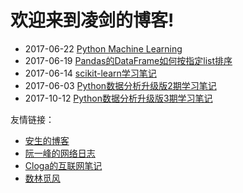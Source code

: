 # 欢迎来到凌剑的博客!

- 2017-06-22 [Python Machine Learning](http://nbviewer.jupyter.org/github/rasbt/python-machine-learning-book/tree/master/code)
- 2017-06-19 [Pandas的DataFrame如何按指定list排序](docs//python-gzh/pandas-sorting-by-a-custom-list)
- 2017-06-14 [scikit-learn学习笔记](docs/python-scikit-learn/python-scikit-learn-readme)
- 2017-06-03 [Python数据分析升级版2期学习笔记](docs/python-xxxy/python-xxxy-readme)
- 2017-10-12 [Python数据分析升级版3期学习笔记](docs/python-xxxy-3/python-xxxy-3-readme)

友情链接：  
- [安生的博客](https://blog.ansheng.me)  
- [阮一峰的网络日志](http://www.ruanyifeng.com/blog)  
- [Cloga的互联网笔记](http://cloga.info)  
- [数林觅风](https://woaielf.github.io)  
